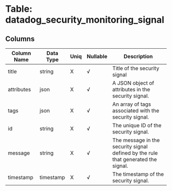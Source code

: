 # Table: datadog_security_monitoring_signal

## Columns 

|  Column Name   |  Data Type  | Uniq | Nullable | Description | 
|  ----  | ----  | ----  | ----  | ---- | 
| title | string | X | √ | Title of the security signal | 
| attributes | json | X | √ | A JSON object of attributes in the security signal. | 
| tags | json | X | √ | An array of tags associated with the security signal. | 
| id | string | X | √ | The unique ID of the security signal. | 
| message | string | X | √ | The message in the security signal defined by the rule that generated the signal. | 
| timestamp | timestamp | X | √ | The timestamp of the security signal. | 


